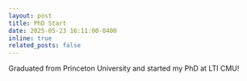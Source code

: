 ```yaml
---
layout: post
title: PhD Start
date: 2025-05-23 16:11:00-0400
inline: true
related_posts: false
---
```


Graduated from Princeton University and started my PhD at LTI CMU!
